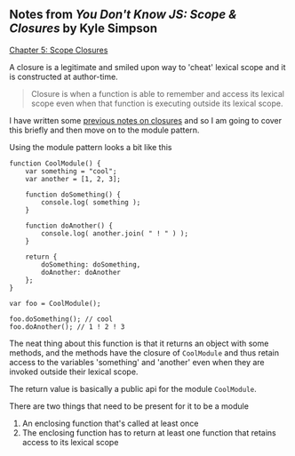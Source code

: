 ## Notes from *You Don't Know JS: Scope & Closures* by Kyle Simpson

[Chapter 5: Scope Closures](https://github.com/getify/You-Dont-Know-JS/blob/master/scope%20%26%20closures/ch5.md)

A closure is a legitimate and smiled upon way to 'cheat' lexical scope and it is constructed at author-time.

>Closure is when a function is able to remember and access its lexical scope even when that function is executing outside its lexical scope.

I have written some [previous notes on closures](../../closure.md) and so I am going to cover this briefly and then move on to the module pattern.

Using the module pattern looks a bit like this
```
function CoolModule() {
	var something = "cool";
	var another = [1, 2, 3];

	function doSomething() {
		console.log( something );
	}

	function doAnother() {
		console.log( another.join( " ! " ) );
	}

	return {
		doSomething: doSomething,
		doAnother: doAnother
	};
}

var foo = CoolModule();

foo.doSomething(); // cool
foo.doAnother(); // 1 ! 2 ! 3
```
The neat thing about this function is that it returns an object with some methods, and the methods have the closure of `CoolModule` and thus retain access to the variables 'something' and 'another' even when they are invoked outside their lexical scope.

The return value is basically a public api for the module `CoolModule`.

There are two things that need to be present for it to be a module  
1. An enclosing function that's called at least once
2. The enclosing function has to return at least one function that retains access to its lexical scope
